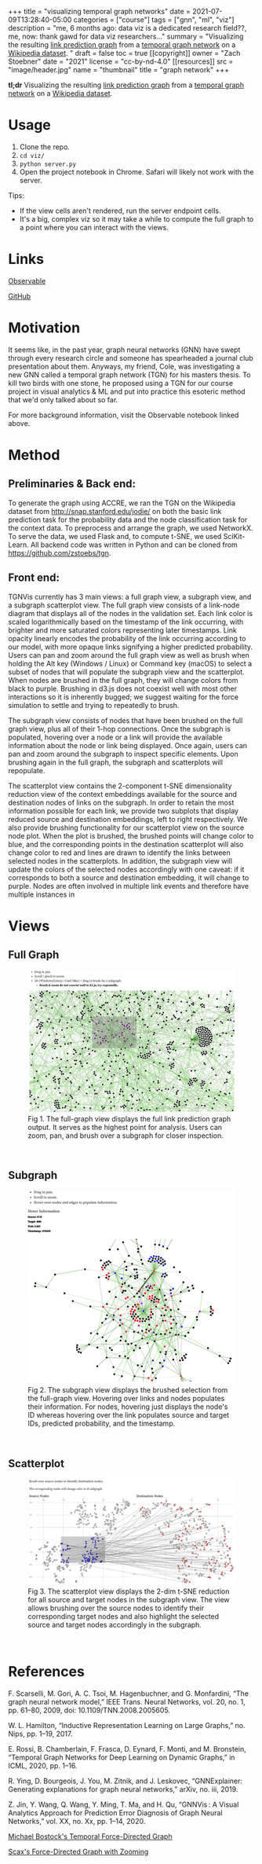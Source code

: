 +++
title = "visualizing temporal graph networks"
date = 2021-07-09T13:28:40-05:00
categories = ["course"]
tags = ["gnn", "ml", "viz"]
description = "me, 6 months ago: data viz is a dedicated research field??, me, now: thank gawd for data viz researchers..."
summary = "Visualizing the resulting [link prediction graph](https://observablehq.com/@zstoebs/cs-8395-project) from a [temporal graph network](https://arxiv.org/pdf/2006.10637.pdf) on a [Wikipedia dataset](https://snap.stanford.edu/jodie/). "
draft = false
toc = true
[[copyright]]
  owner = "Zach Stoebner"
  date = "2021"
  license = "cc-by-nd-4.0"
  [[resources]]
    src = "image/header.jpg"
    name = "thumbnail"
    title = "graph network"
+++

**tl;dr** Visualizing the resulting [link prediction graph](https://observablehq.com/@zstoebs/cs-8395-project) from a [temporal graph network](https://arxiv.org/pdf/2006.10637.pdf) on a [Wikipedia dataset](https://snap.stanford.edu/jodie/). 

# Usage
1. Clone the repo.
2. `cd viz/`
3. `python server.py`
4. Open the project notebook in Chrome. Safari will likely not work with the server. 

Tips: 
- If the view cells aren't rendered, run the server endpoint cells. 
- It's a big, complex viz so it may take a while to compute the full graph to a point where you can interact with the views. 

# Links
[Observable](https://observablehq.com/@zstoebs/cs-8395-project)

[GitHub](https://github.com/zstoebs/tgn)

# Motivation
It seems like, in the past year, graph neural networks (GNN) have swept through every research circle and someone has spearheaded a journal club presentation about them. Anyways, my friend, Cole, was investigating a new GNN called a temporal graph network (TGN) for his masters thesis. To kill two birds with one stone, he proposed using a TGN for our course project in visual analytics & ML and put into practice this esoteric method that we'd only talked about so far. 

For more background information, visit the Observable notebook linked above. 

# Method
## Preliminaries & Back end: 
To generate the graph using ACCRE, we ran the TGN on the Wikipedia dataset from http://snap.stanford.edu/jodie/ on both the basic link prediction task for the probability data and the node classification task for the context data. To preprocess and arrange the graph, we used NetworkX. To serve the data, we used Flask and, to compute t-SNE, we used SciKit-Learn. All backend code was written in Python and can be cloned from https://github.com/zstoebs/tgn.

## Front end: 
TGNVis currently has 3 main views: a full graph view, a subgraph view, and a subgraph scatterplot view. The full graph view consists of a link-node diagram that displays all of the nodes in the validation set. Each link color is scaled logarithmically based on the timestamp of the link occurring, with brighter and more saturated colors representing later timestamps. Link opacity linearly encodes the probability of the link occurring according to our model, with more opaque links signifying a higher predicted probability. Users can pan and zoom around the full graph view as well as brush when holding the Alt key (Windows / Linux) or Command key (macOS) to select a subset of nodes that will populate the subgraph view and the scatterplot. When nodes are brushed in the full graph, they will change colors from black to purple. Brushing in d3.js does not coexist well with most other interactions so it is inherently bugged; we suggest waiting for the force simulation to settle and trying to repeatedly to brush. 

The subgraph view consists of nodes that have been brushed on the full graph view, plus all of their 1-hop connections. Once the subgraph is populated, hovering over a node or a link will provide the available information about the node or link being displayed. Once again, users can pan and zoom around the subgraph to inspect specific elements. Upon brushing again in the full graph, the subgraph and scatterplots will repopulate. 

The scatterplot view contains the 2-component t-SNE dimensionality reduction view of the context embeddings available for the source and destination nodes of links on the subgraph. In order to retain the most information possible for each link, we provide two subplots that display reduced source and destination embeddings, left to right respectively. We also provide brushing functionality for our scatterplot view on the source node plot. When the plot is brushed, the brushed points will change color to blue, and the corresponding points in the destination scatterplot will also change color to red and lines are drawn to identify the links between selected nodes in the scatterplots. In addition, the subgraph view will update the colors of the selected nodes accordingly with one caveat: if it corresponds to both a source and destination embedding, it will change to purple. Nodes are often involved in multiple link events and therefore have multiple instances in 

# Views
## Full Graph
<figure>
<img src="image/full.jpg" alt="full graph" /> 
<figcaption> Fig 1. The full-graph view displays the full link prediction graph output. It serves as the highest point for analysis. Users can zoom, pan, and brush over a subgraph for closer inspection. </figcaption>
</figure>
<br>

## Subgraph
<figure>
<img src="image/sub.jpg" alt="sub graph" /> 
<figcaption> Fig 2. The subgraph view displays the brushed selection from the full-graph view. Hovering over links and nodes populates their information. For nodes, hovering just displays the node's ID whereas hovering over the link populates source and target IDs, predicted probability, and the timestamp. </figcaption>
</figure>
<br>

## Scatterplot
<figure>
<img src="image/scatter.jpg" alt="scatter plots" /> 
<figcaption> Fig 3. The scatterplot view displays the 2-dim t-SNE reduction for all source and target nodes in the subgraph view. The view allows brushing over the source nodes to identify their corresponding target nodes and also highlight the selected source and target nodes accordingly in the subgraph. </figcaption>
</figure>
<br>

# References
F. Scarselli, M. Gori, A. C. Tsoi, M. Hagenbuchner, and G. Monfardini, “The graph neural network model,” IEEE Trans. Neural Networks, vol. 20, no. 1, pp. 61–80, 2009, doi: 10.1109/TNN.2008.2005605.

W. L. Hamilton, “Inductive Representation Learning on Large Graphs,” no. Nips, pp. 1–19, 2017.

E. Rossi, B. Chamberlain, F. Frasca, D. Eynard, F. Monti, and M. Bronstein, “Temporal Graph Networks for Deep Learning on Dynamic Graphs,” in ICML, 2020, pp. 1–16.

R. Ying, D. Bourgeois, J. You, M. Zitnik, and J. Leskovec, “GNNExplainer: Generating explanations for graph neural networks,” arXiv, no. iii, 2019.

Z. Jin, Y. Wang, Q. Wang, Y. Ming, T. Ma, and H. Qu, “GNNVis : A Visual Analytics Approach for Prediction Error Diagnosis of Graph Neural Networks,” vol. XX, no. Xx, pp. 1–14, 2020.

[Michael Bostock's Temporal Force-Directed Graph](https://observablehq.com/@d3/temporal-force-directed-graph?collection=@d3/d3-force)

[Scax's Force-Directed Graph with Zooming](https://observablehq.com/@scax/force-directed-graph-with-zoom-and-stroke-scaling-svg)

